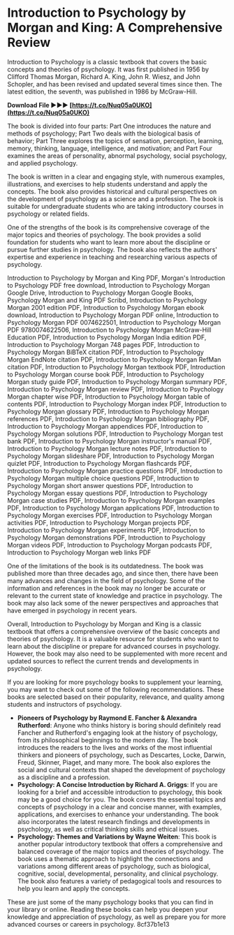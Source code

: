 
 
# Introduction to Psychology by Morgan and King: A Comprehensive Review
 
Introduction to Psychology is a classic textbook that covers the basic concepts and theories of psychology. It was first published in 1956 by Clifford Thomas Morgan, Richard A. King, John R. Wiesz, and John Schopler, and has been revised and updated several times since then. The latest edition, the seventh, was published in 1986 by McGraw-Hill.
 
**Download File ►►► [https://t.co/Nuq05a0UKO](https://t.co/Nuq05a0UKO)**


 
The book is divided into four parts: Part One introduces the nature and methods of psychology; Part Two deals with the biological basis of behavior; Part Three explores the topics of sensation, perception, learning, memory, thinking, language, intelligence, and motivation; and Part Four examines the areas of personality, abnormal psychology, social psychology, and applied psychology.
 
The book is written in a clear and engaging style, with numerous examples, illustrations, and exercises to help students understand and apply the concepts. The book also provides historical and cultural perspectives on the development of psychology as a science and a profession. The book is suitable for undergraduate students who are taking introductory courses in psychology or related fields.
 
One of the strengths of the book is its comprehensive coverage of the major topics and theories of psychology. The book provides a solid foundation for students who want to learn more about the discipline or pursue further studies in psychology. The book also reflects the authors' expertise and experience in teaching and researching various aspects of psychology.
 
Introduction to Psychology by Morgan and King PDF,  Morgan's Introduction to Psychology PDF free download,  Introduction to Psychology Morgan Google Drive,  Introduction to Psychology Morgan Google Books,  Psychology Morgan and King PDF Scribd,  Introduction to Psychology Morgan 2001 edition PDF,  Introduction to Psychology Morgan ebook download,  Introduction to Psychology Morgan PDF online,  Introduction to Psychology Morgan PDF 0074622501,  Introduction to Psychology Morgan PDF 9780074622506,  Introduction to Psychology Morgan McGraw-Hill Education PDF,  Introduction to Psychology Morgan India edition PDF,  Introduction to Psychology Morgan 748 pages PDF,  Introduction to Psychology Morgan BiBTeX citation PDF,  Introduction to Psychology Morgan EndNote citation PDF,  Introduction to Psychology Morgan RefMan citation PDF,  Introduction to Psychology Morgan textbook PDF,  Introduction to Psychology Morgan course book PDF,  Introduction to Psychology Morgan study guide PDF,  Introduction to Psychology Morgan summary PDF,  Introduction to Psychology Morgan review PDF,  Introduction to Psychology Morgan chapter wise PDF,  Introduction to Psychology Morgan table of contents PDF,  Introduction to Psychology Morgan index PDF,  Introduction to Psychology Morgan glossary PDF,  Introduction to Psychology Morgan references PDF,  Introduction to Psychology Morgan bibliography PDF,  Introduction to Psychology Morgan appendices PDF,  Introduction to Psychology Morgan solutions PDF,  Introduction to Psychology Morgan test bank PDF,  Introduction to Psychology Morgan instructor's manual PDF,  Introduction to Psychology Morgan lecture notes PDF,  Introduction to Psychology Morgan slideshare PDF,  Introduction to Psychology Morgan quizlet PDF,  Introduction to Psychology Morgan flashcards PDF,  Introduction to Psychology Morgan practice questions PDF,  Introduction to Psychology Morgan multiple choice questions PDF,  Introduction to Psychology Morgan short answer questions PDF,  Introduction to Psychology Morgan essay questions PDF,  Introduction to Psychology Morgan case studies PDF,  Introduction to Psychology Morgan examples PDF,  Introduction to Psychology Morgan applications PDF,  Introduction to Psychology Morgan exercises PDF,  Introduction to Psychology Morgan activities PDF,  Introduction to Psychology Morgan projects PDF,  Introduction to Psychology Morgan experiments PDF,  Introduction to Psychology Morgan demonstrations PDF,  Introduction to Psychology Morgan videos PDF,  Introduction to Psychology Morgan podcasts PDF,  Introduction to Psychology Morgan web links PDF
 
One of the limitations of the book is its outdatedness. The book was published more than three decades ago, and since then, there have been many advances and changes in the field of psychology. Some of the information and references in the book may no longer be accurate or relevant to the current state of knowledge and practice in psychology. The book may also lack some of the newer perspectives and approaches that have emerged in psychology in recent years.
 
Overall, Introduction to Psychology by Morgan and King is a classic textbook that offers a comprehensive overview of the basic concepts and theories of psychology. It is a valuable resource for students who want to learn about the discipline or prepare for advanced courses in psychology. However, the book may also need to be supplemented with more recent and updated sources to reflect the current trends and developments in psychology.
  
If you are looking for more psychology books to supplement your learning, you may want to check out some of the following recommendations. These books are selected based on their popularity, relevance, and quality among students and instructors of psychology.
 
- **Pioneers of Psychology by Raymond E. Fancher & Alexandra Rutherford**: Anyone who thinks history is boring should definitely read Fancher and Rutherford's engaging look at the history of psychology, from its philosophical beginnings to the modern day. The book introduces the readers to the lives and works of the most influential thinkers and pioneers of psychology, such as Descartes, Locke, Darwin, Freud, Skinner, Piaget, and many more. The book also explores the social and cultural contexts that shaped the development of psychology as a discipline and a profession.
- **Psychology: A Concise Introduction by Richard A. Griggs**: If you are looking for a brief and accessible introduction to psychology, this book may be a good choice for you. The book covers the essential topics and concepts of psychology in a clear and concise manner, with examples, applications, and exercises to enhance your understanding. The book also incorporates the latest research findings and developments in psychology, as well as critical thinking skills and ethical issues.
- **Psychology: Themes and Variations by Wayne Weiten**: This book is another popular introductory textbook that offers a comprehensive and balanced coverage of the major topics and theories of psychology. The book uses a thematic approach to highlight the connections and variations among different areas of psychology, such as biological, cognitive, social, developmental, personality, and clinical psychology. The book also features a variety of pedagogical tools and resources to help you learn and apply the concepts.

These are just some of the many psychology books that you can find in your library or online. Reading these books can help you deepen your knowledge and appreciation of psychology, as well as prepare you for more advanced courses or careers in psychology.
 8cf37b1e13
 
